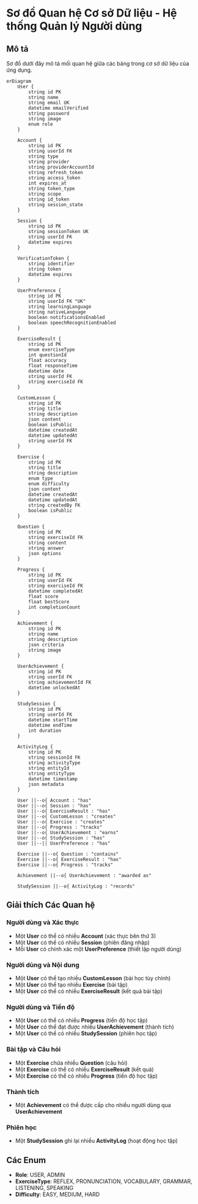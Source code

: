 # Sơ đồ Quan hệ Cơ sở Dữ liệu - Hệ thống Quản lý Người dùng

## Mô tả
Sơ đồ dưới đây mô tả mối quan hệ giữa các bảng trong cơ sở dữ liệu của ứng dụng.

```mermaid
erDiagram
    User {
        string id PK
        string name
        string email UK
        datetime emailVerified
        string password
        string image
        enum role
    }
    
    Account {
        string id PK
        string userId FK
        string type
        string provider
        string providerAccountId
        string refresh_token
        string access_token
        int expires_at
        string token_type
        string scope
        string id_token
        string session_state
    }
    
    Session {
        string id PK
        string sessionToken UK
        string userId FK
        datetime expires
    }
    
    VerificationToken {
        string identifier
        string token
        datetime expires
    }
    
    UserPreference {
        string id PK
        string userId FK "UK"
        string learningLanguage
        string nativeLanguage
        boolean notificationsEnabled
        boolean speechRecognitionEnabled
    }
    
    ExerciseResult {
        string id PK
        enum exerciseType
        int questionId
        float accuracy
        float responseTime
        datetime date
        string userId FK
        string exerciseId FK
    }
    
    CustomLesson {
        string id PK
        string title
        string description
        json content
        boolean isPublic
        datetime createdAt
        datetime updatedAt
        string userId FK
    }
    
    Exercise {
        string id PK
        string title
        string description
        enum type
        enum difficulty
        json content
        datetime createdAt
        datetime updatedAt
        string createdBy FK
        boolean isPublic
    }
    
    Question {
        string id PK
        string exerciseId FK
        string content
        string answer
        json options
    }
    
    Progress {
        string id PK
        string userId FK
        string exerciseId FK
        datetime completedAt
        float score
        float bestScore
        int completionCount
    }
    
    Achievement {
        string id PK
        string name
        string description
        json criteria
        string image
    }
    
    UserAchievement {
        string id PK
        string userId FK
        string achievementId FK
        datetime unlockedAt
    }
    
    StudySession {
        string id PK
        string userId FK
        datetime startTime
        datetime endTime
        int duration
    }
    
    ActivityLog {
        string id PK
        string sessionId FK
        string activityType
        string entityId
        string entityType
        datetime timestamp
        json metadata
    }
    
    User ||--o{ Account : "has"
    User ||--o{ Session : "has"
    User ||--o{ ExerciseResult : "has"
    User ||--o{ CustomLesson : "creates"
    User ||--o{ Exercise : "creates"
    User ||--o{ Progress : "tracks"
    User ||--o{ UserAchievement : "earns"
    User ||--o{ StudySession : "has"
    User ||--|| UserPreference : "has"
    
    Exercise ||--o{ Question : "contains"
    Exercise ||--o{ ExerciseResult : "has"
    Exercise ||--o{ Progress : "tracks"
    
    Achievement ||--o{ UserAchievement : "awarded as"
    
    StudySession ||--o{ ActivityLog : "records"
```

## Giải thích Các Quan hệ

### Người dùng và Xác thực
- Một **User** có thể có nhiều **Account** (xác thực bên thứ 3)
- Một **User** có thể có nhiều **Session** (phiên đăng nhập)
- Mỗi **User** có chính xác một **UserPreference** (thiết lập người dùng)

### Người dùng và Nội dung
- Một **User** có thể tạo nhiều **CustomLesson** (bài học tùy chỉnh)
- Một **User** có thể tạo nhiều **Exercise** (bài tập)
- Một **User** có thể có nhiều **ExerciseResult** (kết quả bài tập)

### Người dùng và Tiến độ
- Một **User** có thể có nhiều **Progress** (tiến độ học tập)
- Một **User** có thể đạt được nhiều **UserAchievement** (thành tích)
- Một **User** có thể có nhiều **StudySession** (phiên học tập)

### Bài tập và Câu hỏi
- Một **Exercise** chứa nhiều **Question** (câu hỏi)
- Một **Exercise** có thể có nhiều **ExerciseResult** (kết quả)
- Một **Exercise** có thể có nhiều **Progress** (tiến độ học tập)

### Thành tích
- Một **Achievement** có thể được cấp cho nhiều người dùng qua **UserAchievement**

### Phiên học
- Một **StudySession** ghi lại nhiều **ActivityLog** (hoạt động học tập)

## Các Enum
- **Role**: USER, ADMIN
- **ExerciseType**: REFLEX, PRONUNCIATION, VOCABULARY, GRAMMAR, LISTENING, SPEAKING
- **Difficulty**: EASY, MEDIUM, HARD